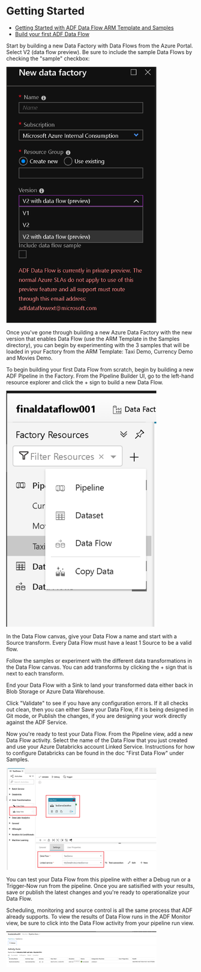 # Getting Started

* [Getting Started with ADF Data Flow ARM Template and Samples](https://www.youtube.com/watch?v=YhpHlyYWCyI)
* [Build your first ADF Data Flow](https://youtu.be/WQ1KqsRL9Bg)

Start by building a new Data Factory with Data Flows from the Azure Portal. Select V2 (data flow preview). Be sure to include the sample Data Flows by checking the "sample" checkbox:

<img src="images/portal.png" width="400">

Once you've gone through building a new Azure Data Factory with the new version that enables Data Flow (use the ARM Template in the Samples directory), you can begin by experimenting with the 3 samples that will be loaded in your Factory from the ARM Template: Taxi Demo, Currency Demo and Movies Demo.

To begin building your first Data Flow from scratch, begin by building a new ADF Pipeline in the Factory. From the Pipeline Builder UI, go to the left-hand resource explorer and click the + sign to build a new Data Flow.

<img src="images/resource1.png" width="400">

In the Data Flow canvas, give your Data Flow a name and start with a Source transform. Every Data Flow must have a least 1 Source to be a valid flow.

Follow the samples or experiment with the different data transformations in the Data Flow canvas. You can add transforms by clicking the + sign that is next to each transform.

End your Data Flow with a Sink to land your transformed data either back in Blob Storage or Azure Data Warehouse.

Click "Validate" to see if you have any configuration errors. If it all checks out clean, then you can either Save your Data Flow, if it is being designed in Git mode, or Publish the changes, if you are designing your work directly against the ADF Service.

Now you're ready to test your Data Flow. From the Pipeline view, add a new Data Flow activity. Select the name of the Data Flow that you just created and use your Azure Databricks account Linked Service. Instructions for how to configure Databricks can be found in the doc "First Data Flow" under Samples.

<img src="images/pipe1.png" width="400">

You can test your Data Flow from this pipeline with either a Debug run or a Trigger-Now run from the pipeline. Once you are satisified with your results, save or publish the latest changes and you're ready to operationalize your Data Flow.

Scheduling, monitoring and source control is all the same process that ADF already supports. To view the results of Data Flow runs in the ADF Monitor view, be sure to click into the Data Flow activity from your pipeline run view.

<img src="images/mon1.png" width="400">
